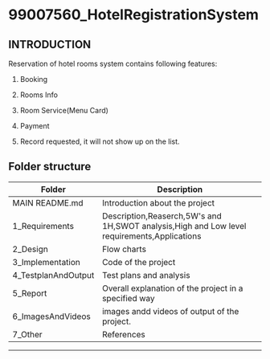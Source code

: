 # 99007560_HotelRegistrationSystem


## INTRODUCTION

Reservation of hotel rooms system contains following features:

 1. Booking
 
 2. Rooms Info
 
 3. Room Service(Menu Card)
 
 4. Payment
 
 5. Record rеquеstеd, it will not show up on thе list.

## Folder structure ##
| Folder | Description|
| --- | --- |
|MAIN README.md | Introduction about the project |
|  1_Requirements | Description,Reaserch,5W's and 1H,SWOT analysis,High and Low level requirements,Applications |
|  2_Design   |   Flow charts|
|  3_Implementation | Code of the project | 
| 4_TestplanAndOutput | Test plans and analysis |
| 5_Report | Overall explanation of the project in a specified way |
| 6_ImagesAndVideos | images andd videos of output of the project.|
| 7_Other | References |


---------------------------------------------------------------------------------





